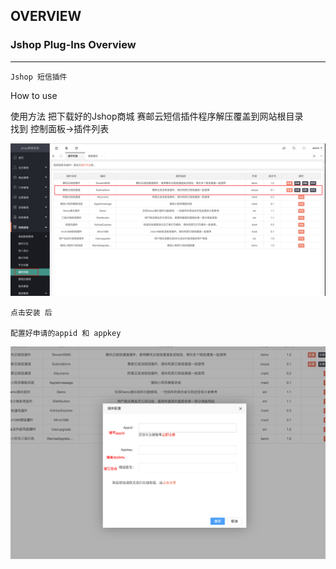 ## OVERVIEW

### Jshop Plug-Ins Overview

------
	Jshop 短信插件
How to use

使用方法
    把下载好的Jshop商城 赛邮云短信插件程序解压覆盖到网站根目录     
    找到 控制面板->插件列表

    
![Submail](./markdown/1.png)

    点击安装 后
    
    配置好申请的appid 和 appkey

![Submail](./markdown/2.png)

